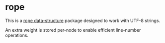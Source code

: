 # rope

This is a [rope data-structure](https://en.wikipedia.org/wiki/Rope_%28data_structure%29) package designed to work with UTF-8 strings.  

An extra weight is stored per-node to enable efficient line-number operations. 
